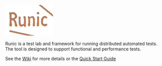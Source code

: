 ![Runic](images/runic_logo_2.png)

Runic is a test lab and framework for running distributed automated tests. The tool is designed to support functional and performance tests.

See the [Wiki](https://github.com/joshuagenders/Runic/wiki) for more details or the [Quick Start Guide](https://github.com/joshuagenders/Runic/wiki/Quick-Start-Guide)